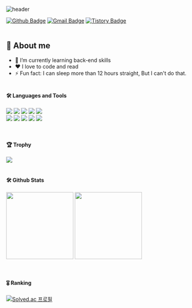 ![header](https://capsule-render.vercel.app/api?type=waving&color=timeGradient&height=180&section=header&text=Welcome%20to%20my%20Github👋&fontSize=50)

[![Github Badge](https://img.shields.io/badge/-codingzzang123-grey?style=flat&logo=github&logoColor=white&link=https://github.com/codingzzang123/)](https://github.com/codingzzang123?tab=repositories) 
[![Gmail Badge](https://img.shields.io/badge/-Gmail-c14438?style=flat&logo=Gmail&logoColor=white&link=mailto:hosun9752@gmail.com)](mailto:hosun9752@gmail.com) 
[![Tistory Badge](https://img.shields.io/badge/Tech%20Blog-yellow?style=flat&logoColor=white)](https://narrow-tarsal-f76.notion.site/dashboard-49e5fb9399b6481198a99cac33a215b9)<br><br>

## 💬 About me
- 🌱 I’m currently learning back-end skills
- ❤️ I love to code and read
- ⚡ Fun fact: I can sleep more than 12 hours straight, But I can't do that.<br><br>


#### 🛠 Languages and Tools
<p align="left">
<img src="https://img.shields.io/badge/java-007396?logo=java&logoColor=white">
  <img src="https://img.shields.io/badge/-Spring-%236DB33F?logo=Spring&logoColor=white"/>
  <img src="https://img.shields.io/badge/-Oracle-%23F80000?logo=Oracle&logoColor=white"/>
  <img src="https://img.shields.io/badge/-Django-%23092E20?logo=Django&logoColor=white" />
  <img src="https://img.shields.io/badge/-CSS-%231572B6?logo=CSS3&logoColor=white"/>
  <br>
  <img src="https://img.shields.io/badge/github-181717?&logo=github&logoColor=white">
  <img src="https://img.shields.io/badge/Python-3766AB?logo=Python&logoColor=white"/>
  <img src="https://img.shields.io/badge/-Bootstrap-%237952B3?logo=Bootstrap&logoColor=white"/>      
  <img src="https://img.shields.io/badge/-JavaScript-%23F7DF1E?logo=JavaScript&logoColor=white"/>     
  <img src="https://img.shields.io/badge/-HTML-%23E34F26?logo=HTML5&logoColor=white"/>
</p><br>


#### 🏆 Trophy
<div align=left>
  <img src='https://github-profile-trophy.vercel.app/?username=codingzzang123' />
</div><br>

#### 🛠️ Github Stats
<p>
  <img height="180em" src="https://github-readme-stats-veggie-garden.vercel.app/api?username=codingzzang123&show_icons=true&include_all_commits=true&bg_color=30,e96443,904e95&title_color=fff&text_color=fff">
  <img height="180em" src="https://github-readme-stats-veggie-garden.vercel.app/api/top-langs/?username=codingzzang123&layout=compact&bg_color=30,e96443,904e95&title_color=fff&text_color=fff">
</p><br>



<!-- 백준 프로필 -->
#### 🎖️ Ranking
[![Solved.ac 프로필](http://mazassumnida.wtf/api/v2/generate_badge?boj=sn0441)](https://www.acmicpc.net/user/sn0441)



